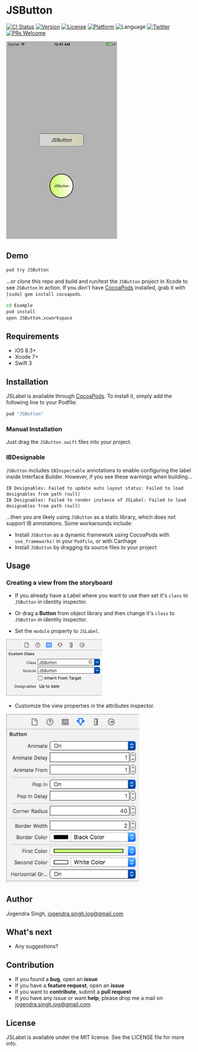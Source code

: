 # JSButton

[![CI Status](http://img.shields.io/travis/imjog/JSButton.svg?style=flat)](https://travis-ci.org/imjog/JSButton)
[![Version](https://img.shields.io/cocoapods/v/JSButton.svg?style=flat)](http://cocoapods.org/pods/JSButton)
[![License](https://img.shields.io/cocoapods/l/JSButton.svg?style=flat)](http://cocoapods.org/pods/JSButton)
[![Platform](https://img.shields.io/cocoapods/p/JSButton.svg?style=flat)](http://cocoapods.org/pods/JSButton)
![Language](https://img.shields.io/badge/language-Swift%203-orange.svg)
[![Twitter](https://img.shields.io/badge/twitter-@imjog24-blue.svg?style=flat)](https://twitter.com/imjog24)
[![PRs Welcome](https://img.shields.io/badge/PRs-welcome-brightgreen.svg?style=flat-square)](http://makeapullrequest.com)

<img src="https://github.com/imjog/JSButton/blob/master/Example/jsbuttonss.png" width="300">

## Demo

```bash
pod try JSButton
```

...or clone this repo and build and run/test the `JSButton` project in Xcode to see `JSButton` in action. If you don't have [CocoaPods](http://cocoapods.org) installed, grab it with `[sudo] gem install cocoapods`.

```bash
cd Example
pod install
open JSButton.xcworkspace
```

## Requirements
- iOS 8.3+
- Xcode 7+
- Swift 3

## Installation

JSLabel is available through [CocoaPods](http://cocoapods.org). To install
it, simply add the following line to your Podfile:

```ruby
pod "JSButton"
```
### Manual Installation

Just drag the `JSButton.swift` files into your project.

### IBDesignable

`JSButton` includes `IBInspectable` annotations to enable configuring the label inside Interface Builder. However, if you see these warnings when building...

```
IB Designables: Failed to update auto layout status: Failed to load designables from path (null)
IB Designables: Failed to render instance of JSLabel: Failed to load designables from path (null)
```

...then you are likely using `JSButton` as a static library, which does not support IB annotations. Some workarounds include:

- Install `JSButton` as a dynamic framework using CocoaPods with `use_frameworks!` in your `Podfile`, or with Carthage
- Install `JSButton` by dragging its source files to your project

## Usage
### Creating a view from the storyboard

- If you already have a Label where you want to use then set it's `class` to `JSButton` in identity inspector.

- Or drag a **Button** from object library and then change it's `class` to `JSButton` in identity inspector.

- Set the `module` property to `JSLabel`.

<img
src='https://github.com/imjog/JSButton/blob/master/Example/jsbuttonclass.png' width='260' alt='Add JsLabel to storyboard'>

- Customize the view properties in the attributes inspector.

<img
src='https://github.com/imjog/JSButton/blob/master/Example/jsbuttondesignable.png' width='360' alt='Attributes inspector'>

## Author

Jogendra Singh, jogendra.singh.jog@gmail.com

## What's next

- Any suggestions?

## Contribution

- If you found a **bug**, open an **issue**
- If you have a **feature request**, open an **issue**
- If you want to **contribute**, submit a **pull request**
- If you have any issue or want **help**, please drop me a mail on jogendra.singh.jog@gmail.com

## License

JSLabel is available under the MIT license. See the LICENSE file for more info.
